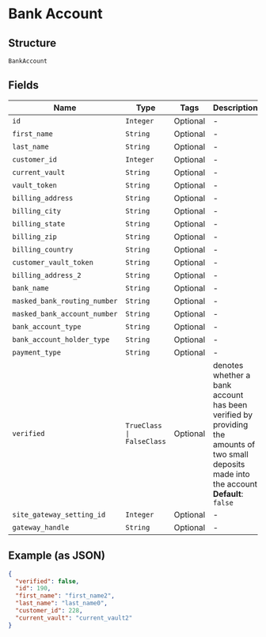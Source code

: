 
# Bank Account

## Structure

`BankAccount`

## Fields

| Name | Type | Tags | Description |
|  --- | --- | --- | --- |
| `id` | `Integer` | Optional | - |
| `first_name` | `String` | Optional | - |
| `last_name` | `String` | Optional | - |
| `customer_id` | `Integer` | Optional | - |
| `current_vault` | `String` | Optional | - |
| `vault_token` | `String` | Optional | - |
| `billing_address` | `String` | Optional | - |
| `billing_city` | `String` | Optional | - |
| `billing_state` | `String` | Optional | - |
| `billing_zip` | `String` | Optional | - |
| `billing_country` | `String` | Optional | - |
| `customer_vault_token` | `String` | Optional | - |
| `billing_address_2` | `String` | Optional | - |
| `bank_name` | `String` | Optional | - |
| `masked_bank_routing_number` | `String` | Optional | - |
| `masked_bank_account_number` | `String` | Optional | - |
| `bank_account_type` | `String` | Optional | - |
| `bank_account_holder_type` | `String` | Optional | - |
| `payment_type` | `String` | Optional | - |
| `verified` | `TrueClass \| FalseClass` | Optional | denotes whether a bank account has been verified by providing the amounts of two small deposits made into the account<br>**Default**: `false` |
| `site_gateway_setting_id` | `Integer` | Optional | - |
| `gateway_handle` | `String` | Optional | - |

## Example (as JSON)

```json
{
  "verified": false,
  "id": 190,
  "first_name": "first_name2",
  "last_name": "last_name0",
  "customer_id": 228,
  "current_vault": "current_vault2"
}
```

